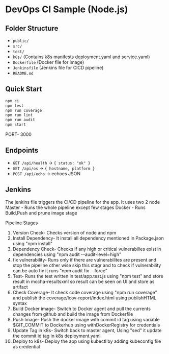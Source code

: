 # DevOps CI Sample (Node.js)

## Folder Structure
- `public/`
- `src/`
- `test/`
- `k8s/`  (Contains k8s manifests deployment.yaml and service.yaml)
- `Dockerfile` (Docker file for image)
- `Jenkinsfile` (Jenkins file for CICD pipeline)
- `README.md`

## Quick Start
```bash
npm ci
npm test
npm run coverage
npm run lint
npm run audit
npm start
```
PORT- 3000

## Endpoints
- `GET /api/health` → `{ status: "ok" }`
- `GET /api/os` → `{ hostname, platform }`
- `POST /api/echo` → echoes JSON

## Jenkins
The jenkins file triggers the CI/CD pipeline for the app. 
It uses two 2 node
Master - Runs the whole pipeline except few stages
Docker - Runs Build,Push and prune image stage

Pipeline Stages

1. Version Check- Checks version of node and npm
2. Install Dependency- It install all dependency mentioned in Package.json using "npm install"
3. Dependency Check- Checks if any high or critical vulnerabilies exist in dependencies using "npm audit --audit-level=high"
4. fix vulnerability- Runs only if there are vulnerabilites are present and stop the pipeline other wise skip this stagr and to check if vulnerability can be auto fix it runs "npm audit fix --force"
5. Test- Runs the test written in test/app.test.js using "npm test" and store result in mocha-resultsxml so result can be seen on UI and store as artifact
6. Check Coverage- It check code coverage using "npm run coverage" and publish the coverage/lcov-report/index.html using publishHTML syntax
7. Build Docker image- Switch to Docker agent and pull the currents changes from github and build the image from Dockerfile
8. Push Image- Push the docker image with commit id tag using variable $GIT_COMMIT to Dockerhub using withDockerRegistry for credentials
9. Update Tag in k8s- Switch back to master agent, Using "sed" it update the commit id tag in k8s deployment.yaml
10. Deploy to k8s- Deploy the app using kubectl by adding kubeconfig file as credential
